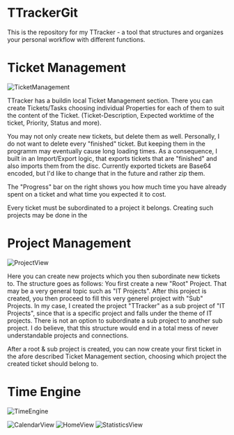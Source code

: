 # TTrackerGit
This is the repository for my TTracker - a tool that structures and organizes your personal workflow with different functions.

# Ticket Management

![TicketManagement](https://user-images.githubusercontent.com/49918134/64677437-d5857200-d477-11e9-9121-6897089cddd7.png)

TTracker has a buildin local Ticket Management section. There you can create Tickets/Tasks choosing individual Properties for each of them to suit the content of the Ticket. (Ticket-Description, Expected worktime of the ticket, Priority, Status and more).

You may not only create new tickets, but delete them as well. Personally, I do not want to delete every "finished" ticket. But keeping them in the programm may eventually cause long loading times. As a consequence, I built in an Import/Export logic, that exports tickets that are "finished" and also imports them from the disc. Currently exported tickets are Base64 encoded, but I'd like to change that in the future and rather zip them.

The "Progress" bar on the right shows you how much time you have already spent on a ticket and what time you expected it to cost.

Every ticket must be subordinated to a project it belongs. Creating such projects may be done in the

# Project Management

![ProjectView](https://user-images.githubusercontent.com/49918134/64677434-d4ecdb80-d477-11e9-8a72-4bb89eab021b.png)

Here you can create new projects which you then subordinate new tickets to. The structure goes as follows: You first create a new "Root" Project. That may be a very general topic such as "IT Projects". After this project is created, you then proceed to fill this very generel project with "Sub" Projects. In my case, I created the project "TTracker" as a sub project of "IT Projects", since that is a specific project and falls under the theme of IT projects. There is not an option to subordinate a sub project to another sub project. I do believe, that this structure would end in a total mess of never understandable projects and connections.

After a root & sub project is created, you can now create your first ticket in the afore described Ticket Management section, choosing which project the created ticket should belong to.

# Time Engine

![TimeEngine](https://user-images.githubusercontent.com/49918134/64677438-d5857200-d477-11e9-8329-5d7826b6f894.png)


![CalendarView](https://user-images.githubusercontent.com/49918134/64677432-d4ecdb80-d477-11e9-9706-b9dd2670c686.png)
![HomeView](https://user-images.githubusercontent.com/49918134/64677433-d4ecdb80-d477-11e9-96d7-217f8d0bb6dd.png)
![StatisticsView](https://user-images.githubusercontent.com/49918134/64677435-d5857200-d477-11e9-8377-59c5a8636778.png)

